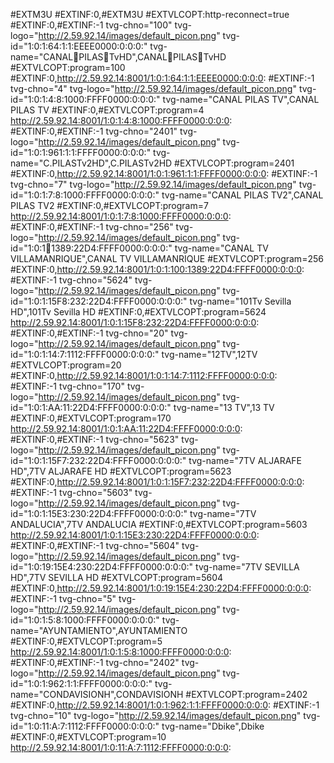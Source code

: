 #EXTM3U
#EXTINF:0,#EXTM3U 
#EXTVLCOPT:http-reconnect=true
#EXTINF:0,#EXTINF:-1 tvg-chno="100" tvg-logo="http://2.59.92.14/images/default_picon.png" tvg-id="1:0:1:64:1:1:EEEE0000:0:0:0:" tvg-name="CANALPILASTvHD",CANALPILASTvHD
#EXTVLCOPT:program=100
#EXTINF:0,http://2.59.92.14:8001/1:0:1:64:1:1:EEEE0000:0:0:0:
#EXTINF:-1 tvg-chno="4" tvg-logo="http://2.59.92.14/images/default_picon.png" tvg-id="1:0:1:4:8:1000:FFFF0000:0:0:0:" tvg-name="CANAL PILAS TV",CANAL PILAS TV
#EXTINF:0,#EXTVLCOPT:program=4
http://2.59.92.14:8001/1:0:1:4:8:1000:FFFF0000:0:0:0:
#EXTINF:0,#EXTINF:-1 tvg-chno="2401" tvg-logo="http://2.59.92.14/images/default_picon.png" tvg-id="1:0:1:961:1:1:FFFF0000:0:0:0:" tvg-name="C.PILASTv2HD",C.PILASTv2HD
#EXTVLCOPT:program=2401
#EXTINF:0,http://2.59.92.14:8001/1:0:1:961:1:1:FFFF0000:0:0:0:
#EXTINF:-1 tvg-chno="7" tvg-logo="http://2.59.92.14/images/default_picon.png" tvg-id="1:0:1:7:8:1000:FFFF0000:0:0:0:" tvg-name="CANAL PILAS TV2",CANAL PILAS TV2
#EXTINF:0,#EXTVLCOPT:program=7
http://2.59.92.14:8001/1:0:1:7:8:1000:FFFF0000:0:0:0:
#EXTINF:0,#EXTINF:-1 tvg-chno="256" tvg-logo="http://2.59.92.14/images/default_picon.png" tvg-id="1:0:1:100:1389:22D4:FFFF0000:0:0:0:" tvg-name="CANAL TV VILLAMANRIQUE",CANAL TV VILLAMANRIQUE
#EXTVLCOPT:program=256
#EXTINF:0,http://2.59.92.14:8001/1:0:1:100:1389:22D4:FFFF0000:0:0:0:
#EXTINF:-1 tvg-chno="5624" tvg-logo="http://2.59.92.14/images/default_picon.png" tvg-id="1:0:1:15F8:232:22D4:FFFF0000:0:0:0:" tvg-name="101Tv Sevilla HD",101Tv Sevilla HD
#EXTINF:0,#EXTVLCOPT:program=5624
http://2.59.92.14:8001/1:0:1:15F8:232:22D4:FFFF0000:0:0:0:
#EXTINF:0,#EXTINF:-1 tvg-chno="20" tvg-logo="http://2.59.92.14/images/default_picon.png" tvg-id="1:0:1:14:7:1112:FFFF0000:0:0:0:" tvg-name="12TV",12TV
#EXTVLCOPT:program=20
#EXTINF:0,http://2.59.92.14:8001/1:0:1:14:7:1112:FFFF0000:0:0:0:
#EXTINF:-1 tvg-chno="170" tvg-logo="http://2.59.92.14/images/default_picon.png" tvg-id="1:0:1:AA:11:22D4:FFFF0000:0:0:0:" tvg-name="13 TV",13 TV
#EXTINF:0,#EXTVLCOPT:program=170
http://2.59.92.14:8001/1:0:1:AA:11:22D4:FFFF0000:0:0:0:
#EXTINF:0,#EXTINF:-1 tvg-chno="5623" tvg-logo="http://2.59.92.14/images/default_picon.png" tvg-id="1:0:1:15F7:232:22D4:FFFF0000:0:0:0:" tvg-name="7TV ALJARAFE HD",7TV ALJARAFE HD
#EXTVLCOPT:program=5623
#EXTINF:0,http://2.59.92.14:8001/1:0:1:15F7:232:22D4:FFFF0000:0:0:0:
#EXTINF:-1 tvg-chno="5603" tvg-logo="http://2.59.92.14/images/default_picon.png" tvg-id="1:0:1:15E3:230:22D4:FFFF0000:0:0:0:" tvg-name="7TV ANDALUCIA",7TV ANDALUCIA
#EXTINF:0,#EXTVLCOPT:program=5603
http://2.59.92.14:8001/1:0:1:15E3:230:22D4:FFFF0000:0:0:0:
#EXTINF:0,#EXTINF:-1 tvg-chno="5604" tvg-logo="http://2.59.92.14/images/default_picon.png" tvg-id="1:0:19:15E4:230:22D4:FFFF0000:0:0:0:" tvg-name="7TV SEVILLA HD",7TV SEVILLA HD
#EXTVLCOPT:program=5604
#EXTINF:0,http://2.59.92.14:8001/1:0:19:15E4:230:22D4:FFFF0000:0:0:0:
#EXTINF:-1 tvg-chno="5" tvg-logo="http://2.59.92.14/images/default_picon.png" tvg-id="1:0:1:5:8:1000:FFFF0000:0:0:0:" tvg-name="AYUNTAMIENTO",AYUNTAMIENTO
#EXTINF:0,#EXTVLCOPT:program=5
http://2.59.92.14:8001/1:0:1:5:8:1000:FFFF0000:0:0:0:
#EXTINF:0,#EXTINF:-1 tvg-chno="2402" tvg-logo="http://2.59.92.14/images/default_picon.png" tvg-id="1:0:1:962:1:1:FFFF0000:0:0:0:" tvg-name="CONDAVISIONH",CONDAVISIONH
#EXTVLCOPT:program=2402
#EXTINF:0,http://2.59.92.14:8001/1:0:1:962:1:1:FFFF0000:0:0:0:
#EXTINF:-1 tvg-chno="10" tvg-logo="http://2.59.92.14/images/default_picon.png" tvg-id="1:0:11:A:7:1112:FFFF0000:0:0:0:" tvg-name="Dbike",Dbike
#EXTINF:0,#EXTVLCOPT:program=10
http://2.59.92.14:8001/1:0:11:A:7:1112:FFFF0000:0:0:0:
